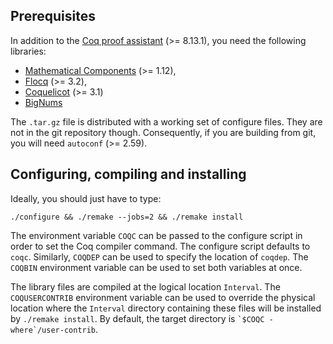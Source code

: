 Prerequisites
-------------

In addition to the [Coq proof assistant](https://coq.inria.fr/) (>= 8.13.1),
you need the following libraries:

- [Mathematical Components](https://math-comp.github.io/) (>= 1.12),
- [Flocq](https://flocq.gitlabpages.inria.fr/) (>= 3.2),
- [Coquelicot](http://coquelicot.saclay.inria.fr/) (>= 3.1)
- [BigNums](https://github.com/coq/bignums/)

The `.tar.gz` file is distributed with a working set of configure files. They
are not in the git repository though. Consequently, if you are building from
git, you will need `autoconf` (>= 2.59).


Configuring, compiling and installing
-------------------------------------

Ideally, you should just have to type:

    ./configure && ./remake --jobs=2 && ./remake install

The environment variable `COQC` can be passed to the configure script in order
to set the Coq compiler command. The configure script defaults to `coqc`.
Similarly, `COQDEP` can be used to specify the location of `coqdep`. The
`COQBIN` environment variable can be used to set both variables at once.

The library files are compiled at the logical location `Interval`. The
`COQUSERCONTRIB` environment variable can be used to override the
physical location where the `Interval` directory containing these files
will be installed by `./remake install`. By default, the target directory
is `` `$COQC -where`/user-contrib ``.
